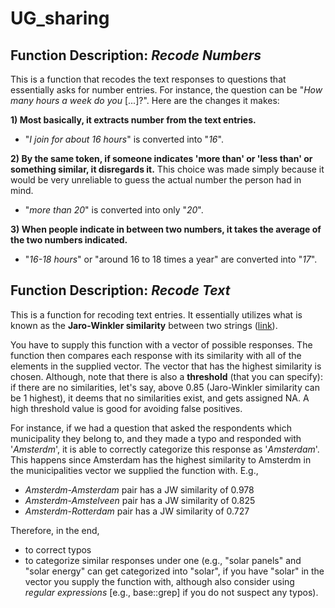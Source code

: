 # UG_sharing

## Function Description: *Recode Numbers*
This is a function that recodes the text responses to questions that essentially asks for number entries. For instance, the question can be "*How many hours a week do you* [...]?". Here are the changes it makes:

**1) Most basically, it extracts number from the text entries.**    
- "*I join for about 16 hours*" is converted into "*16*".     
         
           
**2) By the same token, if someone indicates 'more than' or 'less than' or something similar, it disregards it.** This choice was made simply because it would be very unreliable to guess the actual number the person had in mind.     
- "*more than 20*" is converted into only "*20*".   

**3) When people indicate in between two numbers, it takes the average of the two numbers indicated.**    
- "*16-18 hours*" or "around 16 to 18 times a year" are converted into "*17*".    




## Function Description: *Recode Text*
This is a function for recoding text entries. It essentially utilizes what is known as the **Jaro-Winkler similarity** between two strings ([link](https://en.wikipedia.org/wiki/Jaro%E2%80%93Winkler_distance)).     

You have to supply this function with a vector of possible responses. The function then compares each response with its similarity with all of the elements in the supplied vector. The vector that has the highest similarity is chosen. Although, note that there is also a **threshold** (that you can specify): if there are no similarities, let's say, above 0.85 (Jaro-Winkler similarity can be 1 highest), it deems that no similarities exist, and gets assigned NA. A high threshold value is good for avoiding false positives.     

For instance, if we had a question that asked the respondents which municipality they belong to, and they made a typo and responded with '*Amsterdm*', it is able to correctly categorize this response as '*Amsterdam*'. This happens since Amsterdam has the highest similarity to Amsterdm in the municipalities vector we supplied the function with. E.g.,
- *Amsterdm-Amsterdam* pair has a JW similarity of 0.978
- *Amsterdm-Amstelveen* pair has a JW similarity of 0.825
- *Amsterdm-Rotterdam* pair has a JW similarity of 0.727

Therefore, in the end, 
- to correct typos
- to categorize similar responses under one (e.g., "solar panels" and "solar energy" can get categorized into "solar", if you have "solar" in the vector you supply the function with, although also consider using *regular expressions* [e.g., base::grep] if you do not suspect any typos).
